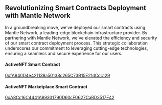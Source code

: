## Revolutionizing Smart Contracts Deployment with Mantle Network

In a groundbreaking move, we've deployed our smart contracts using Mantle Network, a leading-edge blockchain infrastructure provider. By partnering with Mantle Network, we've elevated the efficiency and security of our smart contract deployment process. This strategic collaboration underscores our commitment to leveraging cutting-edge technologies, ensuring a seamless and secure experience for our users.


#### ActiveNFT Smart Contract
[0xfA940D4e421139a50138c265C73B15E21dCcc129](https://testnet.mantlescan.org/tx/0xfA940D4e421139a50138c265C73B15E21dCcc129)

#### ActiveNFT Marketplace Smart Contract
[0xA8Cc16C4441A99301790D60cF0627CaBD3517F42](https://testnet.mantlescan.org/tx/0xA8Cc16C4441A99301790D60cF0627CaBD3517F42)

